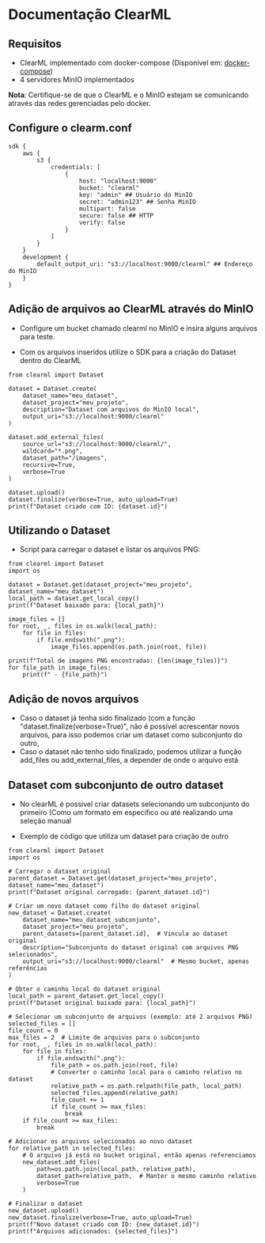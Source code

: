 # Documentação ClearML

## Requisitos
- ClearML implementado com docker-compose (Disponível em: [docker-compose](./docker-compose.yaml))
- 4 servidores MinIO implementados

**Nota**: Certifique-se de que o ClearML e o MinIO estejam se comunicando através das redes gerenciadas pelo docker.

## Configure o clearm.conf
```
sdk {
    aws {
        s3 {
            credentials: [
                {
                    host: "localhost:9000"
                    bucket: "clearml"
                    key: "admin" ## Usuário do MinIO
                    secret: "admin123" ## Senha MinIO
                    multipart: false
                    secure: false ## HTTP
                    verify: false
                }
            ]
        }
    }
    development {
        default_output_uri: "s3://localhost:9000/clearml" ## Endereço do MinIO
    }
}
```

## Adição de arquivos ao ClearML através do MinIO
- Configure um bucket chamado clearml no MinIO e insira alguns arquivos para teste.

- Com os arquivos inseridos utilize o SDK para a criação do Dataset dentro do ClearML
```
from clearml import Dataset

dataset = Dataset.create(
    dataset_name="meu_dataset",
    dataset_project="meu_projeto",
    description="Dataset com arquivos do MinIO local",
    output_uri="s3://localhost:9000/clearml"
)

dataset.add_external_files(
    source_url="s3://localhost:9000/clearml/",
    wildcard="*.png",
    dataset_path="/imagens",
    recursive=True,
    verbose=True
)

dataset.upload()
dataset.finalize(verbose=True, auto_upload=True)
print(f"Dataset criado com ID: {dataset.id}")
```

## Utilizando o Dataset
- Script para carregar o dataset e listar os arquivos PNG:
```
from clearml import Dataset
import os

dataset = Dataset.get(dataset_project="meu_projeto", dataset_name="meu_dataset")
local_path = dataset.get_local_copy()
print(f"Dataset baixado para: {local_path}")

image_files = []
for root, _, files in os.walk(local_path):
    for file in files:
        if file.endswith(".png"):
            image_files.append(os.path.join(root, file))

print(f"Total de imagens PNG encontradas: {len(image_files)}")
for file_path in image_files:
    print(f" - {file_path}")
```

## Adição de novos arquivos
- Caso o dataset já tenha sido finalizado (com a função "dataset.finalize(verbose=True)", não é possível acrescentar novos arquivos, para isso podemos criar um dataset como subconjunto do outro,
- Caso o dataset não tenho sido finalizado, podemos utilizar a função add_files ou add_external_files, a depender de onde o arquivo está

## Dataset com subconjunto de outro dataset
- No clearML é possível criar datasets selecionando um subconjunto do primeiro (Como um formato em específico ou até realizando uma seleção manual

- Exemplo de código que utiliza um dataset para criação de outro
```
from clearml import Dataset
import os

# Carregar o dataset original
parent_dataset = Dataset.get(dataset_project="meu_projeto", dataset_name="meu_dataset")
print(f"Dataset original carregado: {parent_dataset.id}")

# Criar um novo dataset como filho do dataset original
new_dataset = Dataset.create(
    dataset_name="meu_dataset_subconjunto",
    dataset_project="meu_projeto",
    parent_datasets=[parent_dataset.id],  # Vincula ao dataset original
    description="Subconjunto do dataset original com arquivos PNG selecionados",
    output_uri="s3://localhost:9000/clearml"  # Mesmo bucket, apenas referências
)

# Obter o caminho local do dataset original
local_path = parent_dataset.get_local_copy()
print(f"Dataset original baixado para: {local_path}")

# Selecionar um subconjunto de arquivos (exemplo: até 2 arquivos PNG)
selected_files = []
file_count = 0
max_files = 2  # Limite de arquivos para o subconjunto
for root, _, files in os.walk(local_path):
    for file in files:
        if file.endswith(".png"):
            file_path = os.path.join(root, file)
            # Converter o caminho local para o caminho relativo no dataset
            relative_path = os.path.relpath(file_path, local_path)
            selected_files.append(relative_path)
            file_count += 1
            if file_count >= max_files:
                break
    if file_count >= max_files:
        break

# Adicionar os arquivos selecionados ao novo dataset
for relative_path in selected_files:
    # O arquivo já está no bucket original, então apenas referenciamos
    new_dataset.add_files(
        path=os.path.join(local_path, relative_path),
        dataset_path=relative_path,  # Manter o mesmo caminho relativo
        verbose=True
    )

# Finalizar o dataset
new_dataset.upload()
new_dataset.finalize(verbose=True, auto_upload=True)
print(f"Novo dataset criado com ID: {new_dataset.id}")
print(f"Arquivos adicionados: {selected_files}")
```
